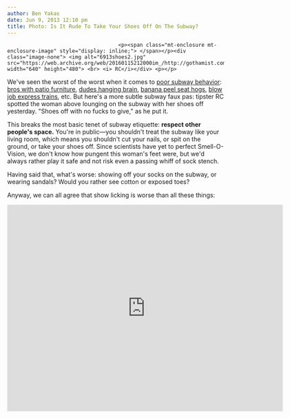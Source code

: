 ```yaml
---
author: Ben Yakas
date: Jun 9, 2013 12:10 pm
title: Photo: Is It Rude To Take Your Shoes Off On The Subway?
---
```


	
										<p><span class="mt-enclosure mt-enclosure-image" style="display: inline;"> </span></p><div class="image-none"> <img alt="6913shoes2.jpg" src="https://web.archive.org/web/20160115212000im_/http://gothamist.com/attachments/byakas/6913shoes2.jpg" width="640" height="480"> <br> <i> RC</i></div> <p></p>

<p>We&apos;ve seen the worst of the worst when it comes to <a href="https://web.archive.org/web/20160115212000/http://gothamist.com/tags/subwayetiquette">poor subway behavior</a>: <a href="https://web.archive.org/web/20160115212000/http://gothamist.com/2013/05/30/photo_bros_bring_patio_furniture_on.php">bros with patio furniture</a>, <a href="https://web.archive.org/web/20160115212000/http://gothamist.com/2013/02/28/memorable_photo_sleepy_man_hangs_br.php">dudes hanging brain</a>, <a href="https://web.archive.org/web/20160115212000/http://gothamist.com/2013/02/15/etiquette.php">banana peel seat hogs</a>, <a href="https://web.archive.org/web/20160115212000/http://gothamist.com/2012/11/30/two_young_ladies_filmed_giving_thei.php">blow job express trains</a>, etc. But here&apos;s a more subtle subway faux pas: tipster RC spotted the woman above lounging on the subway with her shoes off yesterday. &quot;Shoes off with no fucks to give,&quot; as he put it. </p>

<p>This breaks the most basic tenet of subway etiquette: <strong>respect other people&apos;s space.</strong> You&apos;re in public&#x2014;you shouldn&apos;t treat the subway like your living room, which means you shouldn&apos;t cut your nails, or spit on the ground, or take your shoes off.  Since scientists have yet to perfect Smell-O-Vision, we don&apos;t know how pungent this woman&apos;s feet were, but we&apos;d always rather play it safe and not risk even a passing whiff of sock stench. </p>

<p>Having said that, what&apos;s worse: showing off your socks on the subway, or wearing sandals? Would you rather see cotton or exposed toes?</p>

<p>Anyway, we can all agree that show licking is worse than all these things:</p>

<p><iframe width="640" height="480" src="https://web.archive.org/web/20160115212000if_/http://www.youtube.com/embed/I-1lao5UUac" frameborder="0" allowfullscreen></iframe></p>					
										
									
				
